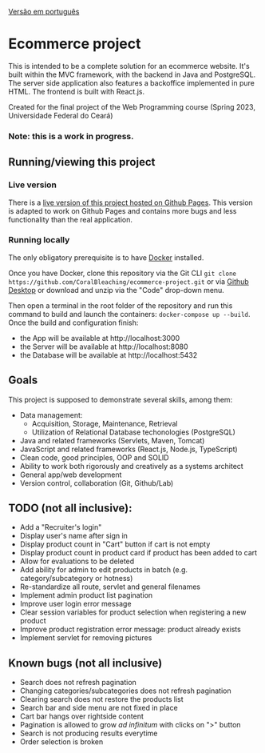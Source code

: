 [Versão em português](./LEIAME.md)

# Ecommerce project

This is intended to be a complete solution for an ecommerce website. It's built within the MVC framework, with the backend in Java and PostgreSQL. The server side application also features a backoffice implemented in pure HTML. The frontend is built with React.js. 

Created for the final project of the Web Programming course (Spring 2023, Universidade Federal do Ceará)

### Note: this is a work in progress. 

## Running/viewing this project

### Live version 

There is a [live version of this project hosted on Github Pages](https://coralbleaching.github.io/ecommerce-project/). This version is adapted to work on Github Pages and contains more bugs and less functionality than the real application.

### Running locally

The only obligatory prerequisite is to have [Docker](https://www.docker.com/products/docker-desktop/) installed. 

Once you have Docker, clone this repository via the Git CLI `git clone https://github.com/CoralBleaching/ecommerce-project.git` or via [Github Desktop](https://desktop.github.com/download/) or download and unzip via the "Code" drop-down menu. 

Then open a terminal in the root folder of the repository and run this command to build and launch the containers: `docker-compose up --build`. Once the build and configuration finish:
- the App will be available at http://localhost:3000
- the Server will be available at http://localhost:8080
- the Database will be available at http://localhost:5432

## Goals

This project is supposed to demonstrate several skills, among them:
- Data management:
  - Acquisition, Storage, Maintenance, Retrieval
  - Utilization of Relational Database techonologies (PostgreSQL)
- Java and related frameworks (Servlets, Maven, Tomcat)
- JavaScript and related frameworks (React.js, Node.js, TypeScript)
- Clean code, good principles, OOP and SOLID
- Ability to work both rigorously and creatively as a systems architect
- General app/web development
- Version control, collaboration (Git, Github/Lab)

## TODO (not all inclusive):
- Add a "Recruiter's login"
- Display user's name after sign in
- Display product count in "Cart" button if cart is not empty
- Display product count in product card if product has been added to cart
- Allow for evaluations to be deleted
- Add ability for admin to edit products in batch (e.g. category/subcategory or hotness)
- Re-standardize all route, servlet and general filenames
- Implement admin product list pagination
- Improve user login error message
- Clear session variables for product selection when registering a new product
- Improve product registration error message: product already exists
- Implement servlet for removing pictures

## Known bugs (not all inclusive)
- Search does not refresh pagination
- Changing categories/subcategories does not refresh pagination
- Clearing search does not restore the products list
- Search bar and side menu are not fixed in place
- Cart bar hangs over rightside content
- Pagination is allowed to grow *ad infinitum* with clicks on ">" button
- Search is not producing results everytime
- Order selection is broken